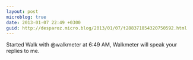 ```yaml
---
layout: post
microblog: true
date: 2013-01-07 22:49 +0300
guid: http://desparoz.micro.blog/2013/01/07/t288371854320750592.html
---
```

Started Walk with @walkmeter at 6:49 AM, Walkmeter will speak your replies to me.
